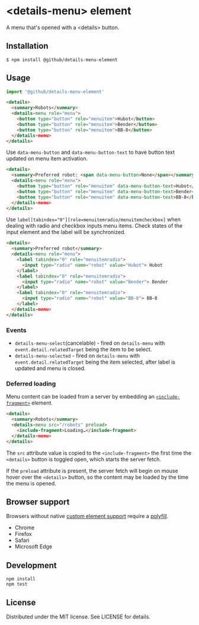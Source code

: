 # &lt;details-menu&gt; element

A menu that's opened with a &lt;details> button.

## Installation

```
$ npm install @github/details-menu-element
```

## Usage

```js
import '@github/details-menu-element'
```

```html
<details>
  <summary>Robots</summary>
  <details-menu role="menu">
    <button type="button" role="menuitem">Hubot</button>
    <button type="button" role="menuitem">Bender</button>
    <button type="button" role="menuitem">BB-8</button>
  </details-menu>
</details>
```

Use `data-menu-button` and `data-menu-button-text` to have button text updated on menu item activation.

```html
<details>
  <summary>Preferred robot: <span data-menu-button>None</span></summary>
  <details-menu role="menu">
    <button type="button" role="menuitem" data-menu-button-text>Hubot</button>
    <button type="button" role="menuitem" data-menu-button-text>Bender</button>
    <button type="button" role="menuitem" data-menu-button-text>BB-8</button>
  </details-menu>
</details>
```

Use `label[tabindex="0"][role=menuitemradio/menuitemcheckbox]` when dealing with radio and checkbox inputs menu items. Check states of the input element and the label will be synchronized.

```html
<details>
  <summary>Preferred robot</summary>
  <details-menu role="menu">
    <label tabindex="0" role="menuitemradio">
      <input type="radio" name="robot" value="Hubot"> Hubot
    </label>
    <label tabindex="0" role="menuitemradio">
      <input type="radio" name="robot" value="Bender"> Bender
    </label>
    <label tabindex="0" role="menuitemradio">
      <input type="radio" name="robot" value="BB-8"> BB-8
    </label>
  </details-menu>
</details>
```

### Events

- `details-menu-select`(cancelable) - fired on `details-menu` with `event.detail.relatedTarget` being the item to be select.
- `details-menu-selected` - fired on `details-menu` with `event.detail.relatedTarget` being the item selected, after label is updated and menu is closed.

### Deferred loading

Menu content can be loaded from a server by embedding an
[`<include-fragment>`][fragment] element.

[fragment]: https://github.com/github/include-fragment-element/

```html
<details>
  <summary>Robots</summary>
  <details-menu src="/robots" preload>
    <include-fragment>Loading…</include-fragment>
  </details-menu>
</details>
```

The `src` attribute value is copied to the `<include-fragment>` the first
time the `<details>` button is toggled open, which starts the server fetch.

If the `preload` attribute is present, the server fetch will begin on mouse
hover over the `<details>` button, so the content may be loaded by the time
the menu is opened.

## Browser support

Browsers without native [custom element support][support] require a [polyfill][].

- Chrome
- Firefox
- Safari
- Microsoft Edge

[support]: https://caniuse.com/#feat=custom-elementsv1
[polyfill]: https://github.com/webcomponents/custom-elements

## Development

```
npm install
npm test
```

## License

Distributed under the MIT license. See LICENSE for details.
